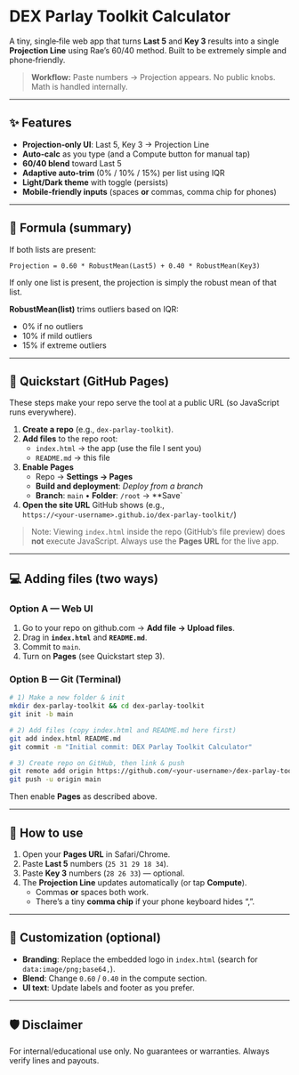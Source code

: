 # DEX Parlay Toolkit Calculator

A tiny, single‑file web app that turns **Last 5** and **Key 3** results into a single **Projection Line** using Rae’s 60/40 method. Built to be extremely simple and phone‑friendly.

> **Workflow:** Paste numbers → Projection appears. No public knobs. Math is handled internally.

---

## ✨ Features
- **Projection‑only UI**: Last 5, Key 3 → Projection Line
- **Auto‑calc** as you type (and a Compute button for manual tap)
- **60/40 blend** toward Last 5
- **Adaptive auto‑trim** (0% / 10% / 15%) per list using IQR
- **Light/Dark theme** with toggle (persists)
- **Mobile‑friendly inputs** (spaces **or** commas, comma chip for phones)

---

## 🧮 Formula (summary)
If both lists are present:

```
Projection = 0.60 * RobustMean(Last5) + 0.40 * RobustMean(Key3)
```

If only one list is present, the projection is simply the robust mean of that list.

**RobustMean(list)** trims outliers based on IQR:
- 0% if no outliers
- 10% if mild outliers
- 15% if extreme outliers

---

## 🚀 Quickstart (GitHub Pages)
These steps make your repo serve the tool at a public URL (so JavaScript runs everywhere).

1. **Create a repo** (e.g., `dex-parlay-toolkit`).
2. **Add files** to the repo root:
   - `index.html` → the app (use the file I sent you)
   - `README.md` → this file
3. **Enable Pages**  
   - Repo → **Settings → Pages**  
   - **Build and deployment**: *Deploy from a branch*  
   - **Branch**: `main` • **Folder**: `/root` → **Save`
4. **Open the site URL** GitHub shows (e.g.,  
   `https://<your-username>.github.io/dex-parlay-toolkit/`)

> Note: Viewing `index.html` inside the repo (GitHub’s file preview) does **not** execute JavaScript. Always use the **Pages URL** for the live app.

---

## 💻 Adding files (two ways)

### Option A — Web UI
1. Go to your repo on github.com → **Add file → Upload files**.
2. Drag in **`index.html`** and **`README.md`**.
3. Commit to `main`.  
4. Turn on **Pages** (see Quickstart step 3).

### Option B — Git (Terminal)
```bash
# 1) Make a new folder & init
mkdir dex-parlay-toolkit && cd dex-parlay-toolkit
git init -b main

# 2) Add files (copy index.html and README.md here first)
git add index.html README.md
git commit -m "Initial commit: DEX Parlay Toolkit Calculator"

# 3) Create repo on GitHub, then link & push
git remote add origin https://github.com/<your-username>/dex-parlay-toolkit.git
git push -u origin main
```

Then enable **Pages** as described above.

---

## 📱 How to use
1. Open your **Pages URL** in Safari/Chrome.
2. Paste **Last 5** numbers (`25 31 29 18 34`).
3. Paste **Key 3** numbers (`28 26 33`) — optional.
4. The **Projection Line** updates automatically (or tap **Compute**).  
   - Commas **or** spaces both work.
   - There’s a tiny **comma chip** if your phone keyboard hides “,”.

---

## 🧩 Customization (optional)
- **Branding**: Replace the embedded logo in `index.html` (search for `data:image/png;base64,`).
- **Blend**: Change `0.60` / `0.40` in the compute section.
- **UI text**: Update labels and footer as you prefer.

---

## 🛡️ Disclaimer
For internal/educational use only. No guarantees or warranties. Always verify lines and payouts.

